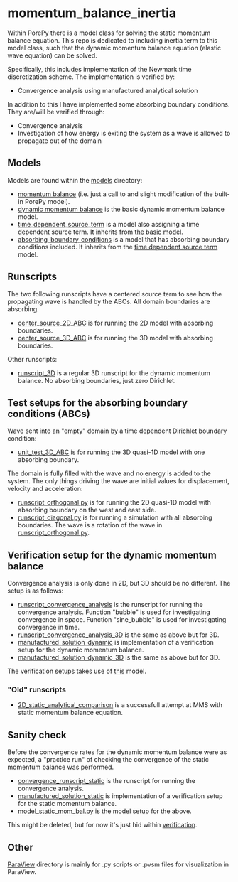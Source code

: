 # momentum_balance_inertia
Within PorePy there is a model class for solving the static momentum balance equation.
This repo is dedicated to including inertia term to this model class, such that the
dynamic momentum balance equation (elastic wave equation) can be solved.

Specifically, this includes implementation of the Newmark time discretization scheme.
The implementation is verified by:
* Convergence analysis using manufactured analytical
solution

In addition to this I have implemented some absorbing boundary conditions. They are/will be verified through:
* Convergence analysis
* Investigation of how energy is exiting the system as a wave is allowed to propagate out of the domain

## Models
Models are found within the [models](./models/) directory:
* [momentum balance](./models/no_inertia_momentum_balance.py) (i.e. just a call to and
  slight modification of the built-in PorePy model).
* [dynamic momentum balance](./models/dynamic_momentum_balance.py) is the basic dynamic
  momentum balance model.
* [time_dependent_source_term](./models/time_dependent_source_term.py) is a model also
  assigning a time dependent source term. It inherits from [the basic
  model](./models/dynamic_momentum_balance.py).
* [absorbing_boundary_conditions](./models/absorbing_boundary_conditions.py) is a model
  that has absorbing boundary conditions included. It inherits from the [time dependent
  source term](./models/time_dependent_source_term.py) model.

## Runscripts
The two following runscripts have a centered source term to see how the propagating wave
is handled by the ABCs. All domain boundaries are absorbing.
* [center_source_2D_ABC](./center_source_2D_ABC.py) is for running the 2D model with
  absorbing boundaries.
* [center_source_3D_ABC](./center_source_3D_ABC.py) is for running the 3D model with
  absorbing boundaries.

Other runscripts:
* [runscript_3D](./runscript_3D.py) is a regular 3D runscript for the dynamic momentum
  balance. No absorbing boundaries, just zero Dirichlet.

## Test setups for the absorbing boundary conditions (ABCs)

Wave sent into an "empty" domain by a time dependent Dirichlet boundary condition:
* [unit_test_3D_ABC](./unit_test_3D_ABC.py) is for running the 3D quasi-1D model with
one absorbing boundary.

The domain is fully filled with the wave and no energy is added to the system. 
The only things driving the wave are initial values for displacement, velocity and acceleration:
* [runscript_orthogonal.py](./run_simulations/runscript_orthogonal.py) is for running the 2D quasi-1D model with absorbing boundary on the west and east side. 
* [runscript_diagonal.py](./run_simulations/runscript_diagonal.py) is for running a simulation with all absorbing boundaries. The wave is a rotation of the wave in [runscript_orthogonal.py](./run_simulations/runscript_orthogonal.py). 
## Verification setup for the dynamic momentum balance
Convergence analysis is only done in 2D, but 3D should be no different. The setup is as
follows:
* [runscript_convergence_analysis](./runscript_convergence_analysis.py) is the runscript
  for running the convergence analysis. Function "bubble" is used for investigating
  convergence in space. Function "sine_bubble" is used for investigating convergence in
  time.
* [runscript_convergence_analysis_3D](./runscript_convergence_analysis_3D.py) is the
  same as above but for 3D.
* [manufactured_solution_dynamic](./manufactured_solution_dynamic.py) is implementation
  of a verification setup for the dynamic momentum balance.
* [manufactured_solution_dynamic_3D](./manufactured_solution_dynamic_3D.py) is the same
  as above but for 3D.

The verification setups takes use of [this](./models/time_dependent_source_term.py)
model.

### "Old" runscripts
* [2D_static_analytical_comparison](./2D_static_analytical_comparison.py) is a
  successfull attempt at MMS with static momentum balance equation.

## Sanity check
Before the convergence rates for the dynamic momentum balance were as expected, a
"practice run" of checking the convergence of the static momentum balance was performed.
* [convergence_runscript_static](./verification/convergence_runscript_static.py) is the
  runscript for running the convergence analysis.
* [manufactured_solution_static](./verification/manufactured_solution_static.py) is
  implementation of a verification setup for the static momentum balance. 
* [model_static_mom_bal.py](./verification/model_static_mom_bal.py) is the model setup
  for the above.

This might be deleted, but for now it's just hid within [verification](./verification/).

## Other
[ParaView](./ParaView/) directory is mainly for .py scripts or .pvsm files for
visualization in ParaView.
